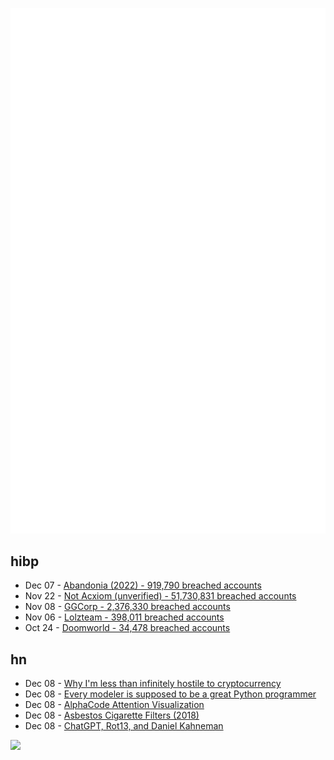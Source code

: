 ![Metrics](https://raw.githubusercontent.com/phixion/phixion/master/metrics.svg)

## hibp

<!--
for https://github.com/phixion/phixion/blob/main/.github/workflows/feeds.yml
-->
<!--START_SECTION:haveibeenpwnd-->
- Dec 07 - [Abandonia (2022) - 919,790 breached accounts](https://haveibeenpwned.com/PwnedWebsites#Abandonia2022)
- Nov 22 - [Not Acxiom (unverified) - 51,730,831 breached accounts](https://haveibeenpwned.com/PwnedWebsites#NotAcxiom)
- Nov 08 - [GGCorp - 2,376,330 breached accounts](https://haveibeenpwned.com/PwnedWebsites#GGCorp)
- Nov 06 - [Lolzteam - 398,011 breached accounts](https://haveibeenpwned.com/PwnedWebsites#Lolzteam)
- Oct 24 - [Doomworld - 34,478 breached accounts](https://haveibeenpwned.com/PwnedWebsites#Doomworld)
<!--END_SECTION:haveibeenpwnd-->

## hn

<!--
for https://github.com/phixion/phixion/blob/main/.github/workflows/feeds.yml
-->
<!--START_SECTION:hn-->
- Dec 08 - [Why I'm less than infinitely hostile to cryptocurrency](https://astralcodexten.substack.com/p/why-im-less-than-infinitely-hostile)
- Dec 08 - [Every modeler is supposed to be a great Python programmer](https://statmodeling.stat.columbia.edu/2022/12/08/the-cleantech-job-market-every-modeler-is-supposed-to-be-a-great-python-programmer/)
- Dec 08 - [AlphaCode Attention Visualization](https://alphacode.deepmind.com/)
- Dec 08 - [Asbestos Cigarette Filters (2018)](https://www.asbestos.com/products/cigarette-filters/)
- Dec 08 - [ChatGPT, Rot13, and Daniel Kahneman](https://jameswillia.ms/posts/chatgpt-rot13.html)
<!--END_SECTION:hn-->

<!--
for https://yhype.me
-->
![](https://hit.yhype.me/github/profile?user_id=13013670)
